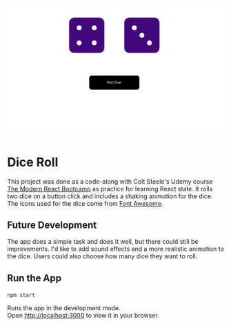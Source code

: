 ![screenshot](public/screenshot.png)

# Dice Roll

This project was done as a code-along with Colt Steele's Udemy course [The Modern React Bootcamp](https://www.udemy.com/course/modern-react-bootcamp/) as practice for learning React state. It rolls two dice on a button click and includes a shaking animation for the dice. The icons used for the dice come from [Font Awesome](https://fontawesome.com/).

## Future Development

The app does a simple task and does it well, but there could still be improvements. I'd like to add sound effects and a more realistic animation to the dice. Users could also choose how many dice they want to roll.

## Run the App

`npm start`

Runs the app in the development mode.\
Open [http://localhost:3000](http://localhost:3000) to view it in your browser.